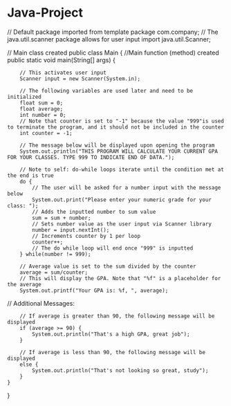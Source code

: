 # Java-Project

// Default package imported from template
package com.company;
// The java.util.scanner package allows for user input
import java.util.Scanner;

// Main class created
public class Main {
    //Main function (method) created
    public static void main(String[] args) {

        // This activates user input
        Scanner input = new Scanner(System.in);

        // The following variables are used later and need to be initialized
        float sum = 0;
        float average;
        int number = 0;
        // Note that counter is set to "-1" because the value "999"is used to terminate the program, and it should not be included in the counter
        int counter = -1;

        // The message below will be displayed upon opening the program
        System.out.println("THIS PROGRAM WILL CALCULATE YOUR CURRENT GPA FOR YOUR CLASSES. TYPE 999 TO INDICATE END OF DATA.");

        // Note to self: do-while loops iterate until the condition met at the end is true
        do {
            // The user will be asked for a number input with the message below
            System.out.print("Please enter your numeric grade for your class: ");
            // Adds the inputted number to sum value
            sum = sum + number;
            // Sets number value as the user input via Scanner library
            number = input.nextInt();
            // Increments counter by 1 per loop
            counter++;
            // The do while loop will end once "999" is inputted
        } while(number != 999);

        // Average value is set to the sum divided by the counter
        average = sum/counter;
        // This will display the GPA. Note that "%f" is a placeholder for the average
        System.out.printf("Your GPA is: %f, ", average);

// Additional Messages:

        // If average is greater than 90, the following message will be displayed
        if (average >= 90) {
            System.out.println("That's a high GPA, great job");
        }

        // If average is less than 90, the following message will be displayed
        else {
            System.out.println("That's not looking so great, study");
        }
    }
}
